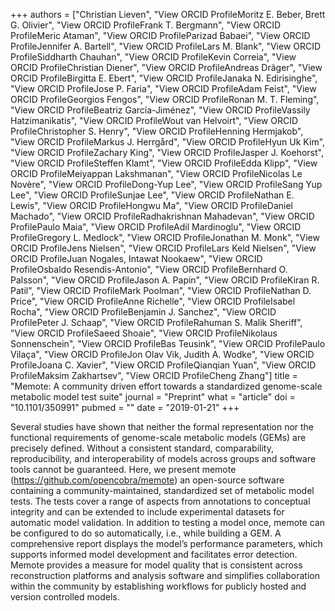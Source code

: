 +++
authors = ["Christian Lieven", "View ORCID ProfileMoritz E. Beber, Brett G. Olivier", "View ORCID ProfileFrank T. Bergmann", "View ORCID ProfileMeric Ataman", "View ORCID ProfileParizad Babaei", "View ORCID ProfileJennifer A. Bartell", "View ORCID ProfileLars M. Blank", "View ORCID ProfileSiddharth Chauhan", "View ORCID ProfileKevin Correia", "View ORCID ProfileChristian Diener", "View ORCID ProfileAndreas Dräger", "View ORCID ProfileBirgitta E. Ebert", "View ORCID ProfileJanaka N. Edirisinghe", "View ORCID ProfileJose P. Faria", "View ORCID ProfileAdam Feist", "View ORCID ProfileGeorgios Fengos", "View ORCID ProfileRonan M. T. Fleming", "View ORCID ProfileBeatriz García-Jiménez", "View ORCID ProfileVassily Hatzimanikatis", "View ORCID ProfileWout van Helvoirt", "View ORCID ProfileChristopher S. Henry", "View ORCID ProfileHenning Hermjakob", "View ORCID ProfileMarkus J. Herrgård", "View ORCID ProfileHyun Uk Kim", "View ORCID ProfileZachary King", "View ORCID ProfileJasper J. Koehorst", "View ORCID ProfileSteffen Klamt", "View ORCID ProfileEdda Klipp", "View ORCID ProfileMeiyappan Lakshmanan", "View ORCID ProfileNicolas Le Novère", "View ORCID ProfileDong-Yup Lee", "View ORCID ProfileSang Yup Lee", "View ORCID ProfileSunjae Lee", "View ORCID ProfileNathan E. Lewis", "View ORCID ProfileHongwu Ma", "View ORCID ProfileDaniel Machado", "View ORCID ProfileRadhakrishnan Mahadevan", "View ORCID ProfilePaulo Maia", "View ORCID ProfileAdil Mardinoglu", "View ORCID ProfileGregory L. Medlock", "View ORCID ProfileJonathan M. Monk", "View ORCID ProfileJens Nielsen", "View ORCID ProfileLars Keld Nielsen", "View ORCID ProfileJuan Nogales, Intawat Nookaew", "View ORCID ProfileOsbaldo Resendis-Antonio", "View ORCID ProfileBernhard O. Palsson", "View ORCID ProfileJason A. Papin", "View ORCID ProfileKiran R. Patil", "View ORCID ProfileMark Poolman", "View ORCID ProfileNathan D. Price", "View ORCID ProfileAnne Richelle", "View ORCID ProfileIsabel Rocha", "View ORCID ProfileBenjamin J. Sanchez", "View ORCID ProfilePeter J. Schaap", "View ORCID ProfileRahuman S. Malik Sheriff", "View ORCID ProfileSaeed Shoaie", "View ORCID ProfileNikolaus Sonnenschein", "View ORCID ProfileBas Teusink", "View ORCID ProfilePaulo Vilaça", "View ORCID ProfileJon Olav Vik, Judith A. Wodke", "View ORCID ProfileJoana C. Xavier", "View ORCID ProfileQianqian Yuan", "View ORCID ProfileMaksim Zakhartsev", "View ORCID ProfileCheng Zhang"]
title = "Memote: A community driven effort towards a standardized genome-scale metabolic model test suite"
journal = "Preprint"
what = "article"
doi = "10.1101/350991"
pubmed = ""
date = "2019-01-21"
+++

Several studies have shown that neither the formal representation nor the functional requirements of genome-scale metabolic models (GEMs) are precisely defined. Without a consistent standard, comparability, reproducibility, and interoperability of models across groups and software tools cannot be guaranteed.
Here, we present memote (https://github.com/opencobra/memote) an open-source software containing a community-maintained, standardized set of metabolic model tests. The tests cover a range of aspects from annotations to conceptual integrity and can be extended to include experimental datasets for automatic model validation. In addition to testing a model once, memote can be configured to do so automatically, i.e., while building a GEM. A comprehensive report displays the model’s performance parameters, which supports informed model development and facilitates error detection.
Memote provides a measure for model quality that is consistent across reconstruction platforms and analysis software and simplifies collaboration within the community by establishing workflows for publicly hosted and version controlled models.

